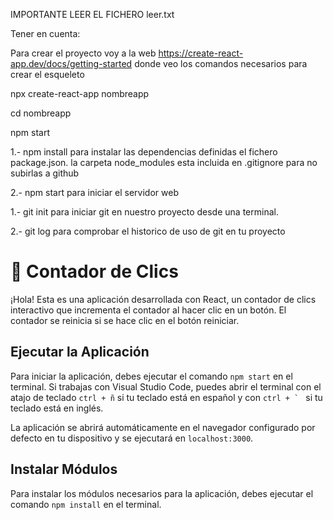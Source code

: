 IMPORTANTE LEER EL FICHERO leer.txt

Tener en cuenta:

Para crear el proyecto voy a la web https://create-react-app.dev/docs/getting-started donde veo los comandos necesarios para crear el esqueleto

npx create-react-app nombreapp

cd nombreapp

npm start

1.- npm install para instalar las dependencias definidas el fichero package.json. la carpeta node_modules esta incluida en .gitignore para no subirlas a github

2.- npm start para iniciar el servidor web

1.- git init para iniciar git en nuestro proyecto desde una terminal.

2.- git log para comprobar el historico de uso de git en tu proyecto



# 📌 Contador de Clics

¡Hola! Esta es una aplicación desarrollada con React, un contador de clics interactivo que incrementa el contador al hacer clic en un botón. El contador se reinicia si se hace clic en el botón reiniciar. 


## Ejecutar la Aplicación
Para iniciar la aplicación, debes ejecutar el comando `npm start` en el terminal. Si trabajas con Visual Studio Code, puedes abrir el terminal con el atajo de teclado `ctrl + ñ` si tu teclado está en español y con ``ctrl + ` `` si tu teclado está en inglés.

La aplicación se abrirá automáticamente en el navegador configurado por defecto en tu dispositivo y se ejecutará en `localhost:3000`.

## Instalar Módulos
Para instalar los módulos necesarios para la aplicación, debes ejecutar el comando `npm install` en el terminal.


